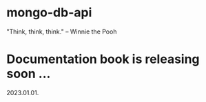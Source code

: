 
# mongo-db-api
  "Think, think, think." – Winnie the Pooh
  
# Documentation book is releasing soon ...
  2023.01.01.
